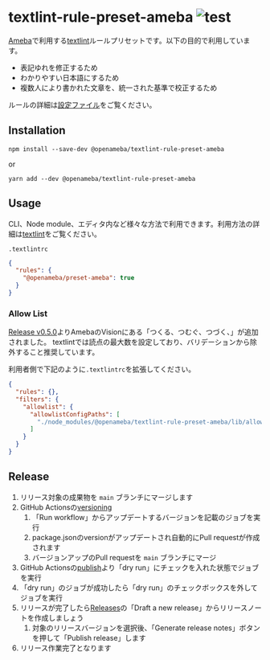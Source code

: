 # textlint-rule-preset-ameba ![test](https://github.com/openameba/textlint-rule-preset-ameba/workflows/test/badge.svg)

[Ameba](https://www.ameba.jp)で利用する[textlint](https://textlint.github.io/)ルールプリセットです。以下の目的で利用しています。

- 表記ゆれを修正するため
- わかりやすい日本語にするため
- 複数人により書かれた文章を、統一された基準で校正するため

ルールの詳細は[設定ファイル](./lib/textlint-rule-preset-ameba.js)をご覧ください。

## Installation

```
npm install --save-dev @openameba/textlint-rule-preset-ameba
```

or

```
yarn add --dev @openameba/textlint-rule-preset-ameba
```

## Usage

CLI、Node module、エディタ内など様々な方法で利用できます。利用方法の詳細は[textlint](https://github.com/textlint/textlint)をご覧ください。

`.textlintrc`

```json
{
  "rules": {
    "@openameba/preset-ameba": true
  }
}
```

### Allow List

[Release v0.5.0](https://github.com/openameba/textlint-rule-preset-ameba/releases/tag/v0.5.0)よりAmebaのVisionにある「つくる、つむぐ、つづく、」が追加されました。
textlintでは読点の最大数を設定しており、バリデーションから除外すること推奨しています。

利用者側で下記のように`.textlintrc`を拡張してください。

```json
{
  "rules": {},
  "filters": {
    "allowlist": {
      "allowlistConfigPaths": [
        "./node_modules/@openameba/textlint-rule-preset-ameba/lib/allow-ameba.yml"
      ]
    }
  }
}
```


## Release

1. リリース対象の成果物を `main` ブランチにマージします
2. GitHub Actionsの[versioning](https://github.com/openameba/textlint-rule-preset-ameba/actions/workflows/version.yml)
    1. 「Run workflow」からアップデートするバージョンを記載のジョブを実行
    2. package.jsonのversionがアップデートされ自動的にPull requestが作成されます
    3. バージョンアップのPull requestを `main` ブランチにマージ
3. GitHub Actionsの[publish](https://github.com/openameba/textlint-rule-preset-ameba/actions/workflows/publish.yml)より「dry run」にチェックを入れた状態でジョブを実行
4. 「dry run」のジョブが成功したら「dry run」のチェックボックスを外してジョブを実行
5. リリースが完了したら[Releases](https://github.com/openameba/textlint-rule-preset-ameba/releases)の「Draft a new release」からリリースノートを作成しましょう
    1. 対象のリリースバージョンを選択後、「Generate release notes」ボタンを押して「Publish release」します
6. リリース作業完了となります
